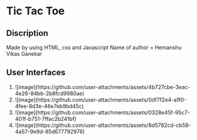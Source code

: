 <h1>Tic Tac Toe</h1>
<h2>Discription</h2>
Made by using HTML, css and Javascript
Name of author = Hemanshu Vikas Ganekar
<h2>User Interfaces</h2>
<ol>
  <li>
    ![image](https://github.com/user-attachments/assets/4b727cbe-3eac-4e26-84bb-2b8fcd9980ae)
  </li>
  <li>
    ![image](https://github.com/user-attachments/assets/0df7f2e4-a1f0-4fee-8d3e-46e7eb9bd45c)

  </li>
  <li>
    ![image](https://github.com/user-attachments/assets/0328e45f-95c7-401f-b751-7ffac2b241bf)

  </li>
  <li>
    ![image](https://github.com/user-attachments/assets/8d5782cd-cb58-4a57-9e9d-85d677792976)

  </li>
</ol>
